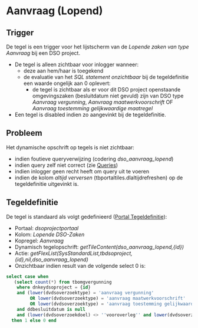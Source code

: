 # Aanvraag (Lopend)

## Trigger

De tegel is een trigger voor het lijstscherm van de *Lopende zaken van type Aanvraag* bij een DSO project.

  - De tegel is alleen zichtbaar voor inlogger wanneer:
    - deze aan hem/haar is toegekend
    - de evaluatie van het *SQL statement onzichtbaar* bij de tegeldefinitie een waarde ongelijk aan 0 oplevert:
      - de tegel is zichtbaar als er voor dit DSO project openstaande omgevingszaken (besluitdatum niet gevuld) zijn van DSO type *Aanvraag vergunning*, *Aanvraag maatwerkvoorschrift* OF *Aanvraag toestemming gelijkwaardige maatregel*
  - Een tegel is disabled indien zo aangevinkt bij de tegeldefinitie.

## Probleem

Het dynamische opschrift op tegels is niet zichtbaar:

  - indien foutieve queryverwijzing (codering *dso_aanvraag_lopend*)
  - indien query zelf niet correct (zie [Queries](../../../../instellen_inrichten/queries.md))
  - indien inlogger geen recht heeft om query uit te voeren
  - indien de kolom *altijd verversen* (tbportaltiles.dlaltijdrefreshen) op de tegeldefinitie uitgevinkt is.

## Tegeldefinitie

De tegel is standaard als volgt gedefinieerd ([Portal Tegeldefinitie](../../../../instellen_inrichten/portaldefinitie/portal_tegel.md)):

  -  Portaal: *dsoprojectportaal*
  -  Kolom: *Lopende DSO-Zaken*
  -  Kopregel: *Aanvraag*
  -  Dynamisch tegelopschrift: *getTileContent(dso_aanvraag_lopend,{id})*
  -  Actie: *getFlexList(SysStandardList,tbdsoproject,{id},nil,dso_aanvraag_lopend)*
  -  Onzichtbaar indien result van de volgende select 0 is:

```sql
select case when
   (select count(*) from tbomgvergunning
    where dnkeydsoproject = {id}
    and (lower(dvdsoverzoektype) = 'aanvraag vergunning'
         OR lower(dvdsoverzoektype) = 'aanvraag maatwerkvoorschrift'
         OR lower(dvdsoverzoektype) = 'aanvraag toestemming gelijkwaardige maatregel')
    and ddbesluitdatum is null
    and (lower(dvdsoverzoekdoel) <> ''vooroverleg'' and lower(dvdsoverzoekdoel) <> ''conceptverzoek'')) >= 1
  then 1 else 0 end
```

